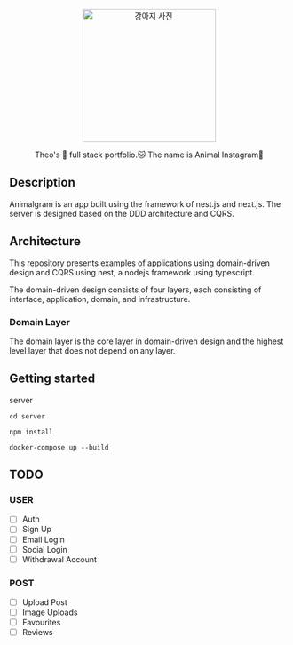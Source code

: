 <p align="center">
  <a href="/" target="blank"><img src="https://cdnweb01.wikitree.co.kr/webdata/editor/202103/02/img_20210302105652_f4642f08.webp" width="240" alt="강아지 사진" /></a>
</p>

<p align="center">Theo's 🐶 full stack portfolio.🐱 The name is Animal Instagram🐯
</p>

## Description

Animalgram is an app built using the framework of nest.js and next.js. The server is designed based on the DDD architecture and CQRS.

## Architecture

This repository presents examples of applications using domain-driven design and CQRS using nest, a nodejs framework using typescript.

The domain-driven design consists of four layers, each consisting of interface, application, domain, and infrastructure.

### Domain Layer

The domain layer is the core layer in domain-driven design and the highest level layer that does not depend on any layer.

## Getting started

server

```
cd server

npm install

docker-compose up --build
```

<!-- web

```

``` -->

## TODO

### USER

- [ ] Auth
- [ ] Sign Up
- [ ] Email Login
- [ ] Social Login
- [ ] Withdrawal Account

### POST

- [ ] Upload Post
- [ ] Image Uploads
- [ ] Favourites
- [ ] Reviews
